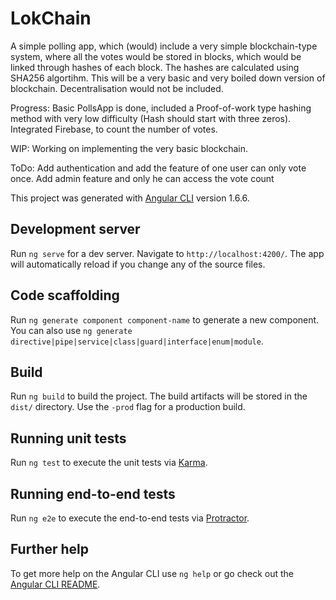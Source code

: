 # LokChain

A simple polling app, which (would) include a very simple blockchain-type system, where all the votes would be stored in blocks, which would be linked through hashes of each block. The hashes are calculated using SHA256 algortihm. This will be a very basic and very boiled down version of blockchain. Decentralisation would not be included.

Progress: Basic PollsApp is done, included a Proof-of-work type hashing method with very low difficulty (Hash should start with three zeros). Integrated Firebase, to count the number of votes.

WIP: Working on implementing the very basic blockchain. 

ToDo: Add authentication and add the feature of one user can only vote once.
Add admin feature and only he can access the vote count

This project was generated with [Angular CLI](https://github.com/angular/angular-cli) version 1.6.6.

## Development server

Run `ng serve` for a dev server. Navigate to `http://localhost:4200/`. The app will automatically reload if you change any of the source files.

## Code scaffolding

Run `ng generate component component-name` to generate a new component. You can also use `ng generate directive|pipe|service|class|guard|interface|enum|module`.

## Build

Run `ng build` to build the project. The build artifacts will be stored in the `dist/` directory. Use the `-prod` flag for a production build.

## Running unit tests

Run `ng test` to execute the unit tests via [Karma](https://karma-runner.github.io).

## Running end-to-end tests

Run `ng e2e` to execute the end-to-end tests via [Protractor](http://www.protractortest.org/).

## Further help

To get more help on the Angular CLI use `ng help` or go check out the [Angular CLI README](https://github.com/angular/angular-cli/blob/master/README.md).
